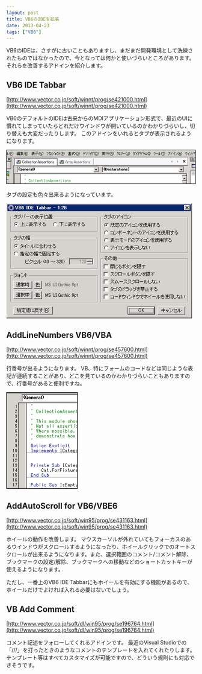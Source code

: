 ```yaml
---
layout: post
title: VB6のIDEを拡張
date: 2013-04-23
tags: ["VB6"]
---
```


VB6のIDEは、さすがに古いこともありますし、まだまだ開発環境として洗練されたものではなかったので、今となっては何かと使いづらいところがあります。
それらを改善するアドインを紹介します。

<!--more-->

## VB6 IDE Tabbar

[http://www.vector.co.jp/soft/winnt/prog/se421000.html](http://www.vector.co.jp/soft/winnt/prog/se421000.html)

VB6のデフォルトのIDEは古来からのMDIアプリケーション形式で、最近のUIに慣れてしまっていたらどれだけウインドウが開いているのかわかりづらいし、切り替えも大変だったりします。
このアドインをいれるとタブが表示されるようになります。

![IDETab](IDETab.png)

タブの設定も色々出来るようになっています。

![IDETabSetting](IDETabSetting.png)

## **AddLineNumbers VB6/VBA**

[http://www.vector.co.jp/soft/winnt/prog/se457600.html](http://www.vector.co.jp/soft/winnt/prog/se457600.html)

行番号が出るようになります。
VB、特にフォームのコードなどは同じような表記が連続することがあり、どこを見ているのかわかりづらいこともありますので、行番号があると便利ですね。

![AddLineNumbers](AddLineNumbers.png)

## **AddAutoScroll for VB6/VBE6**

[http://www.vector.co.jp/soft/win95/prog/se431163.html](http://www.vector.co.jp/soft/win95/prog/se431163.html)

ホイールの動作を改善します。
マウスカーソルが外れていてもフォーカスのあるウインドウがスクロールするようになったり、ホイールクリックでのオートスクロールが出来るようになります。また、選択範囲のコメント/コメント解除、ブックマークの設定/解除、ブックマークへの移動などのショートカットキーが使えるようになります。

ただし、一番上のVB6 IDE Tabbarにもホイールを有効にする機能があるので、ホイールだけでよければ入れる必要はないでしょう。

## VB Add Comment

[http://www.vector.co.jp/soft/dl/win95/prog/se196764.html](http://www.vector.co.jp/soft/dl/win95/prog/se196764.html)

コメント記述をフォローしてくれるアドインです。
最近のVisual Studioでの「///」を打ったときのようなコメントのテンプレートを入れてくれたりします。
テンプレート等はすべてカスタマイズが可能ですので、どういう規則にも対応できそうです。